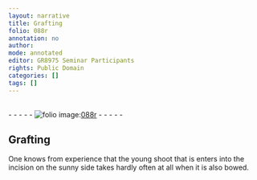 ```yaml
---
layout: narrative
title: Grafting
folio: 088r
annotation: no
author:
mode: annotated
editor: GR8975 Seminar Participants
rights: Public Domain
categories: []
tags: []
---
```


 <br/>- - - - - <a href="http://gallica.bnf.fr/ark:/12148/btv1b10500001g/f181.image"><img src="../assets/photo-icon.png" alt="folio image: " style="display:inline-block; margin-bottom:-3px;"/>088r</a> - - - - - <br/> 
## Grafting

 
 One knows from experience that the young shoot that is enters into the incision on the sunny side takes hardly often at all when it is also bowed. 
 